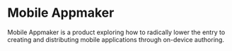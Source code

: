 # Mobile Appmaker

Mobile Appmaker is a product exploring how to radically lower the entry to creating and distributing mobile applications through on-device authoring.
